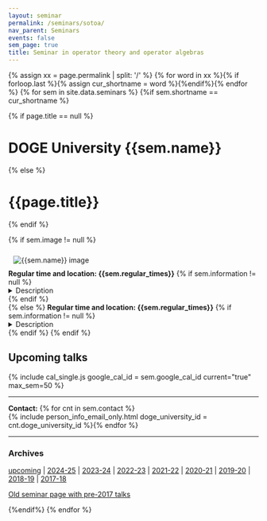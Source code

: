 ```yaml
---
layout: seminar
permalink: /seminars/sotoa/
nav_parent: Seminars
events: false
sem_page: true
title: Seminar in operator theory and operator algebras
---
```



{% assign xx = page.permalink | split: '/' %}
{% for word in xx %}{% if forloop.last %}{% assign cur_shortname = word %}{%endif%}{% endfor %}
{% for sem in site.data.seminars %}
{%if sem.shortname == cur_shortname %}

{% if page.title == null %}
  <h1 class="mt-2 mb-4">DOGE University {{sem.name}}</h1>
{% else %}
  <h1 class="mt-2 mb-4">{{page.title}}</h1>
{% endif %}

<br>

{% if sem.image != null %}
  <div class="row">
    <div class="col-md-3">
      <img src="{{ sem.image | replace: '__SITE_URL__', site.url }}" style="max-width:100%;max-height:400px;height:auto;width:auto;padding:10px" alt="{{sem.name}} image" title="{{sem.name}} image"/>
    </div>
    <div class="col-md-9">
      <b>Regular time and location: {{sem.regular_times}}</b>
      {% if sem.information != null %}<details class="mb-3"><summary>Description</summary>
        {{ sem.information }}
      </details>
      {% endif %}
    </div>
  </div>
{% else %}
  <b>Regular time and location: {{sem.regular_times}}</b>
  {% if sem.information != null %}<details class="mb-3"><summary>Description</summary>
    {{ sem.information }}
  </details>
  {% endif %}
{% endif %}


<h2 class="mt-4 mb-3">Upcoming talks</h2>

{% include cal_single.js google_cal_id = sem.google_cal_id current="true" max_sem=50 %}

<hr />

<b>Contact:</b> {% for cnt in sem.contact %}<br />{% include person_info_email_only.html doge_university_id = cnt.doge_university_id %}{% endfor %}

<hr />
<h3 class="mb-3">Archives</h3>

<p><a href="/seminars/sotoa/">upcoming</a> | <a href="/seminars/sotoa/2024-25/">2024-25</a> | <a href="/seminars/sotoa/2023-24/">2023-24</a> | <a href="/seminars/sotoa/2022-23/">2022-23</a> | <a href="/seminars/sotoa/2021-22/">2021-22</a> | <a href="/seminars/sotoa/2020-21/">2020-21</a> | <a href="/seminars/sotoa/2019-20/">2019-20</a> | <a href="/seminars/sotoa/2018-19/">2018-19</a> | <a href="/seminars/sotoa/2017-18/">2017-18</a></p>

<div class="list-group-sm">
  <a class="list-group-item list-group-item-action h5 orange-item" href="https://dshermanmath.github.io/base/sotoa/sotoa.html">Old seminar page with pre-2017 talks</a>
</div>


{%endif%}
{% endfor %}
